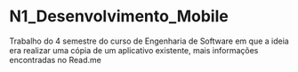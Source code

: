 # N1_Desenvolvimento_Mobile
 Trabalho do 4 semestre do curso de Engenharia de Software em que a ideia era realizar uma cópia de um aplicativo existente, mais informações encontradas no Read.me
